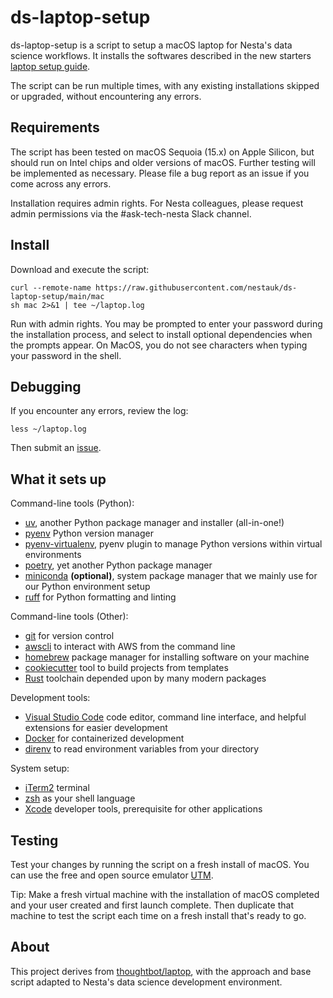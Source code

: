 # ds-laptop-setup

ds-laptop-setup is a script to setup a macOS laptop for Nesta's data science workflows. It installs the softwares described in the new starters [laptop setup guide](https://docs.google.com/document/d/1ctvwW5iQ237pZlPAU_7xkJ33TkeeEQ4WGpE26W6qbUA/edit?tab=t.0#heading=h.2phzpxz6il91).

The script can be run multiple times, with any existing installations skipped or upgraded, without encountering any errors.

## Requirements

The script has been tested on macOS Sequoia (15.x) on Apple Silicon, but should run on Intel chips and older versions of macOS. Further testing will be implemented as necessary. Please file a bug report as an issue if you come across any errors.

Installation requires admin rights. For Nesta colleagues, please request admin permissions via the #ask-tech-nesta Slack channel.

## Install

Download and execute the script:

```shell
curl --remote-name https://raw.githubusercontent.com/nestauk/ds-laptop-setup/main/mac
sh mac 2>&1 | tee ~/laptop.log
```

Run with admin rights. You may be prompted to enter your password during the installation process, and select to install optional dependencies when the prompts appear. On MacOS, you do not see characters when typing your password in the shell.

## Debugging

If you encounter any errors, review the log:

```shell
less ~/laptop.log
```

Then submit an [issue](https://github.com/nestauk/ds-laptop-setup/issues/new).

## What it sets up

Command-line tools (Python):

- [uv](https://docs.astral.sh/uv/), another Python package manager and installer (all-in-one!) 
- [pyenv](https://github.com/pyenv/pyenv) Python version manager
- [pyenv-virtualenv](https://github.com/pyenv/pyenv-virtualenv), pyenv plugin to manage Python versions within virtual environments
- [poetry](https://python-poetry.org/), yet another Python package manager
- [miniconda](https://docs.anaconda.com/miniconda/) **(optional)**, system package manager that we mainly use for our Python environment setup
- [ruff](https://docs.astral.sh/ruff/) for Python formatting and linting

Command-line tools (Other):

- [git](https://git-scm.com/) for version control
- [awscli](https://aws.amazon.com/cli/) to interact with AWS from the command line
- [homebrew](https://brew.sh/) package manager for installing software on your machine
- [cookiecutter](https://cookiecutter.readthedocs.io/en/stable/) tool to build projects from templates
- [Rust](https://www.rust-lang.org/) toolchain depended upon by many modern packages

Development tools:

- [Visual Studio Code](https://code.visualstudio.com/) code editor, command line interface, and helpful extensions for easier development
- [Docker](https://www.docker.com/) for containerized development
- [direnv](https://direnv.net/) to read environment variables from your directory

System setup:

- [iTerm2](https://iterm2.com/) terminal
- [zsh](https://www.zsh.org/) as your shell language
- [Xcode](https://developer.apple.com/xcode/) developer tools, prerequisite for other applications

## Testing

Test your changes by running the script on a fresh install of macOS. You can use the free and open source emulator [UTM](https://mac.getutm.app/).

Tip: Make a fresh virtual machine with the installation of macOS completed and your user created and first launch complete. Then duplicate that machine to test the script each time on a fresh install that's ready to go.

## About

This project derives from [thoughtbot/laptop](https://github.com/thoughtbot/laptop), with the approach and base script adapted to Nesta's data science development environment.
